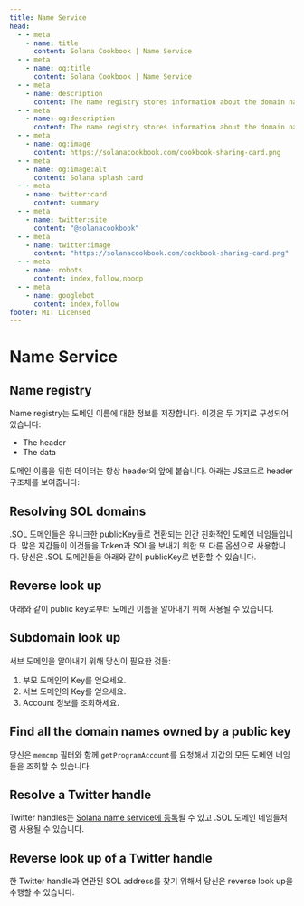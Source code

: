 ```yaml
---
title: Name Service
head:
  - - meta
    - name: title
      content: Solana Cookbook | Name Service
  - - meta
    - name: og:title
      content: Solana Cookbook | Name Service
  - - meta
    - name: description
      content: The name registry stores information about the domain name. Learn about Resolving SOL domains, Reverse/Subdomain look up, more about Name Service and references at The Solana cookbook.
  - - meta
    - name: og:description
      content: The name registry stores information about the domain name. Learn about Resolving SOL domains, Reverse, Subdomain look up, more about Name Service and references at The Solana cookbook.
  - - meta
    - name: og:image
      content: https://solanacookbook.com/cookbook-sharing-card.png
  - - meta
    - name: og:image:alt
      content: Solana splash card
  - - meta
    - name: twitter:card
      content: summary
  - - meta
    - name: twitter:site
      content: "@solanacookbook"
  - - meta
    - name: twitter:image
      content: "https://solanacookbook.com/cookbook-sharing-card.png"
  - - meta
    - name: robots
      content: index,follow,noodp
  - - meta
    - name: googlebot
      content: index,follow
footer: MIT Licensed
---
```


# Name Service

## Name registry

Name registry는 도메인 이름에 대한 정보를 저장합니다. 이것은 두 가지로 구성되어 있습니다:

- The header
- The data

도메인 이름을 위한 데이터는 항상 header의 앞에 붙습니다. 아래는 JS코드로 header 구조체를 보여줍니다:

<SolanaCodeGroup>
  <SolanaCodeGroupItem title="TS" active>

  <template v-slot:default>

@[code](@/code/name-service/schema/schema.en.ts)

  </template>

  <template v-slot:preview>

@[code](@/code/name-service/schema/schema.preview.en.ts)

  </template>

  </SolanaCodeGroupItem>

</SolanaCodeGroup>

## Resolving SOL domains

.SOL 도메인들은 유니크한 publicKey들로 전환되는 인간 친화적인 도메인 네임들입니다.
많은 지갑들이 이것들을 Token과 SOL을 보내기 위한 또 다른 옵션으로 사용합니다.
당신은 .SOL 도메인들을 아래와 같이 publicKey로 변환할 수 있습니다.

<SolanaCodeGroup>
  <SolanaCodeGroupItem title="TS" active>

  <template v-slot:default>

@[code](@/code/name-service/resolve-sol-domain/resolve-sol-domain.en.ts)

  </template>

  <template v-slot:preview>

@[code](@/code/name-service/resolve-sol-domain/resolve-sol-domain.preview.en.ts)

  </template>

  </SolanaCodeGroupItem>

</SolanaCodeGroup>

## Reverse look up

아래와 같이 public key로부터 도메인 이름을 알아내기 위해 사용될 수 있습니다.

<SolanaCodeGroup>
  <SolanaCodeGroupItem title="TS" active>

  <template v-slot:default>

@[code](@/code/name-service/reverse-look-up-domain/reverse-look-up-domain.en.ts)

  </template>

  <template v-slot:preview>

@[code](@/code/name-service/reverse-look-up-domain/reverse-look-up-domain.preview.en.ts)

  </template>

  </SolanaCodeGroupItem>

</SolanaCodeGroup>

## Subdomain look up

서브 도메인을 알아내기 위해 당신이 필요한 것들:

1. 부모 도메인의 Key를 얻으세요.
2. 서브 도메인의 Key를 얻으세요.
3. Account 정보를 조회하세요.

<SolanaCodeGroup>
  <SolanaCodeGroupItem title="TS" active>

  <template v-slot:default>

@[code](@/code/name-service/resolve-sub-domain/resolve-sub-domain.en.ts)

  </template>

  <template v-slot:preview>

@[code](@/code/name-service/resolve-sub-domain/resolve-sub-domain.preview.en.ts)

  </template>

  </SolanaCodeGroupItem>

</SolanaCodeGroup>

## Find all the domain names owned by a public key

당신은 `memcmp` 필터와 함께 `getProgramAccount`를 요청해서 지갑의 모든 도메인 네임들을 조회할 수 있습니다.

<SolanaCodeGroup>
  <SolanaCodeGroupItem title="TS" active>

  <template v-slot:default>

@[code](@/code/name-service/find-for-owner/find-for-owner.en.ts)

  </template>

  <template v-slot:preview>

@[code](@/code/name-service/find-for-owner/find-for-owner.preview.en.ts)

  </template>

  </SolanaCodeGroupItem>

</SolanaCodeGroup>

## Resolve a Twitter handle

Twitter handles는 [Solana name service에 등록](https://naming.bonfida.org/#/twitter-registration)될 수 있고 .SOL 도메인 네임들처럼 사용될 수 있습니다.

<SolanaCodeGroup>
  <SolanaCodeGroupItem title="TS" active>

  <template v-slot:default>

@[code](@/code/name-service/resolve-twitter/resolve-twitter.en.ts)

  </template>

  <template v-slot:preview>

@[code](@/code/name-service/resolve-twitter/resolve-twitter.preview.en.ts)

  </template>

  </SolanaCodeGroupItem>

</SolanaCodeGroup>

## Reverse look up of a Twitter handle

한 Twitter handle과 연관된 SOL address를 찾기 위해서 당신은 reverse look up을 수행할 수 있습니다.

<SolanaCodeGroup>
  <SolanaCodeGroupItem title="TS" active>

  <template v-slot:default>

@[code](@/code/name-service/reverse-look-up-twitter/reverse-look-up-twitter.en.ts)

  </template>

  <template v-slot:preview>

@[code](@/code/name-service/reverse-look-up-twitter/reverse-look-up-twitter.preview.en.ts)

  </template>

  </SolanaCodeGroupItem>
</SolanaCodeGroup>
